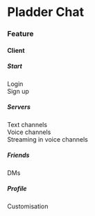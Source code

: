 # Pladder Chat

### Feature

#### Client

##### Start
Login\
Sign up

##### Servers
Text channels\
Voice channels\
Streaming in voice channels

##### Friends
DMs

##### Profile
Customisation
